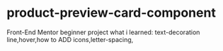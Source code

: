 # product-preview-card-component
Front-End Mentor beginner project
what i learned: text-decoration line,hover,how to ADD icons,letter-spacing,
